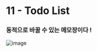 <h1>11 - Todo List</h1>

<h3>동적으로 바꿀 수 있는 메모장이다 !</h3>

![image](https://github.com/Yuika12321/2024_get_a_job/assets/131143940/941be83d-6da6-43a2-90f3-b1fabb92ba8b)

